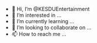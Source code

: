 - 👋 Hi, I’m @KESDUEntertainment
- 👀 I’m interested in ...
- 🌱 I’m currently learning ...
- 💞️ I’m looking to collaborate on ...
- 📫 How to reach me ...

<!---
KESDUEntertainment/KESDUEntertainment is a ✨ special ✨ repository because its `README.md` (this file) appears on your GitHub profile.
You can click the Preview link to take a look at your changes.
--->
